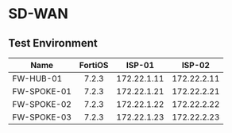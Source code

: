 # SD-WAN

## Test Environment

| Name        | FortiOS |    ISP-01    |    ISP-02    |
|-------------|:-------:|:-----------:|:-----------:|
| FW-HUB-01   |  7.2.3  | 172.22.1.11 | 172.22.2.11 |
| FW-SPOKE-01 |  7.2.3  | 172.22.1.21 | 172.22.2.21 |
| FW-SPOKE-02 |  7.2.3  | 172.22.1.22 | 172.22.2.22 |
| FW-SPOKE-03 |  7.2.3  | 172.22.1.23 | 172.22.2.23 |
